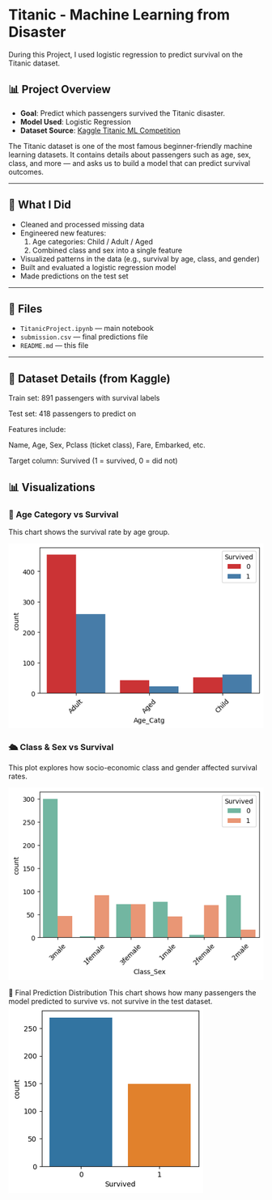 # Titanic - Machine Learning from Disaster
During this Project, I used logistic regression to predict survival on the Titanic dataset.


## 📊 Project Overview

- **Goal**: Predict which passengers survived the Titanic disaster.
- **Model Used**: Logistic Regression
- **Dataset Source**: [Kaggle Titanic ML Competition](https://www.kaggle.com/competitions/titanic)

The Titanic dataset is one of the most famous beginner-friendly machine learning datasets. It contains details about passengers such as age, sex, class, and more — and asks us to build a model that can predict survival outcomes.

---

## 🧠 What I Did

- Cleaned and processed missing data
- Engineered new features:
  1. Age categories: Child / Adult / Aged
  2. Combined class and sex into a single feature
- Visualized patterns in the data (e.g., survival by age, class, and gender)
- Built and evaluated a logistic regression model
- Made predictions on the test set

---

## 📁 Files

- `TitanicProject.ipynb` — main notebook
- `submission.csv` — final predictions file
- `README.md` — this file

---
##  📌 Dataset Details (from Kaggle)
Train set: 891 passengers with survival labels

Test set: 418 passengers to predict on

Features include:

Name, Age, Sex, Pclass (ticket class), Fare, Embarked, etc.

Target column: Survived (1 = survived, 0 = did not)


## 📊 Visualizations

### 👶 Age Category vs Survival
This chart shows the survival rate by age group.

![Age vs Survival](Age_Catg.png)

### 🛳️ Class & Sex vs Survival
This plot explores how socio-economic class and gender affected survival rates.

![Class vs Survival](Class_Sex.png)

🎯 Final Prediction Distribution
This chart shows how many passengers the model predicted to survive vs. not survive in the test dataset.
![Final Prediction Distribution](Predicitons_plot.png)
